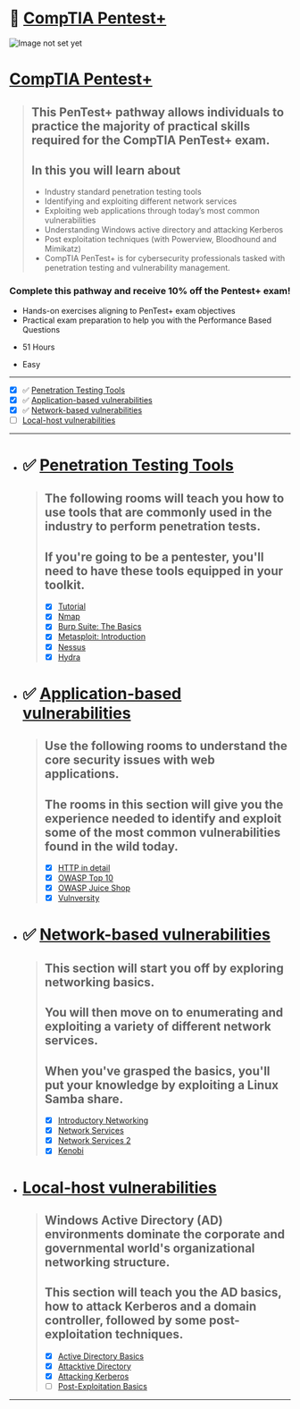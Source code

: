 # 🔰 [CompTIA Pentest+](https://tryhackme.com/path-action/pentestplus/join)

![Image not set yet](https://i.imgur.com/ijlQ3wZ.jpg)


# [CompTIA Pentest+](https://tryhackme.com/paths)
  > ## This PenTest+ pathway allows individuals to practice the majority of practical skills required for the CompTIA PenTest+ exam. 
  > ## In this you will learn about
  > - Industry standard penetration testing tools
  > - Identifying and exploiting different network services
  > - Exploiting web applications through today’s most common vulnerabilities
  > - Understanding Windows active directory and attacking Kerberos
  > - Post exploitation techniques (with Powerview, Bloodhound and Mimikatz)
  > - CompTIA PenTest+ is for cybersecurity professionals tasked with penetration testing and vulnerability management.

### Complete this pathway and receive 10% off the Pentest+ exam!

*   Hands-on exercises aligning to PenTest+ exam objectives
*   Practical exam preparation to help you with the Performance Based Questions


- 51 Hours

- Easy

---

- [x] ✅ [Penetration Testing Tools]()
- [x] ✅ [Application-based vulnerabilities]()
- [x] ✅ [Network-based vulnerabilities]()
- [ ] [Local-host vulnerabilities]()

---

- # ✅ [Penetration Testing Tools]()
  > ## The following rooms will teach you how to use tools that are commonly used in the industry to perform penetration tests. 
  > ## If you're going to be a pentester, you'll need to have these tools equipped in your toolkit.
  > - [x] [Tutorial](https://tryhackme.com/jr/tutorial)
  > - [x] [Nmap](https://tryhackme.com/jr/furthernmap)
  > - [x] [Burp Suite: The Basics](https://tryhackme.com/jr/burpsuitebasics)
  > - [x] [Metasploit: Introduction](https://tryhackme.com/jr/metasploitintro)
  > - [x] [Nessus](https://tryhackme.com/jr/rpnessusredux)
  > - [x] [Hydra](https://tryhackme.com/jr/hydra)


- # ✅ [Application-based vulnerabilities]()
  > ## Use the following rooms to understand the core security issues with web applications. 
  > ## The rooms in this section will give you the experience needed to identify and exploit some of the most common vulnerabilities found in the wild today.
  > - [X] [HTTP in detail](https://tryhackme.com/jr/httpindetail)
  > - [X] [OWASP Top 10](https://tryhackme.com/jr/owasptop10)
  > - [X] [OWASP Juice Shop](https://tryhackme.com/jr/owaspjuiceshop)
  > - [X] [Vulnversity](https://tryhackme.com/jr/vulnversity)


- # ✅ [Network-based vulnerabilities]()
  > ## This section will start you off by exploring networking basics. 
  > ## You will then move on to enumerating and exploiting a variety of different network services. 
  > ## When you've grasped the basics, you'll put your knowledge by exploiting a Linux Samba share.
  > - [X] [Introductory Networking](https://tryhackme.com/jr/introtonetworking)
  > - [X] [Network Services](https://tryhackme.com/jr/networkservices)
  > - [X] [Network Services 2](https://tryhackme.com/jr/networkservices2)
  > - [X] [Kenobi](https://tryhackme.com/jr/kenobi)


- # [Local-host vulnerabilities]()
  > ## Windows Active Directory (AD) environments dominate the corporate and governmental world's organizational networking structure. 
  > ## This section will teach you the AD basics, how to attack Kerberos and a domain controller, followed by some post-exploitation techniques.
  > - [X] [Active Directory Basics](https://tryhackme.com/jr/activedirectorybasics)
  > - [x] [Attacktive Directory](https://tryhackme.com/jr/attacktivedirectory)
  > - [x] [Attacking Kerberos](https://tryhackme.com/jr/attackingkerberos)
  > - [ ] [Post-Exploitation Basics](https://tryhackme.com/jr/postexploit)
  



---
